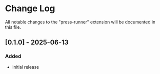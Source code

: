 # Change Log

All notable changes to the "press-runner" extension will be documented in this file.

## [0.1.0] - 2025-06-13

### Added

- Initial release
